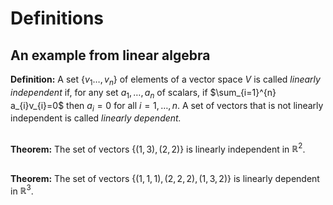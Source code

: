# Definitions

## An example from linear algebra

**Definition:** A set $\{v_1\ldots,v_n\}$ of elements of a vector space $V$ is called *linearly independent*
if, for any set $a_1,\ldots,a_n$ of scalars, if $\sum_{i=1}^{n} a_{i}v_{i}=0$ then $a_{i}=0$ for all
$i=1,\ldots, n$.  A set of vectors that is not linearly independent is called *linearly dependent.*

##

**Theorem:** The set of vectors $\{(1,3),(2,2)\}$ is linearly independent in $\mathbb{R}^{2}$.


##

**Theorem:** The set of vectors $\{(1,1,1),(2,2,2),(1,3,2)\}$ is linearly dependent in $\mathbb{R}^{3}$.


